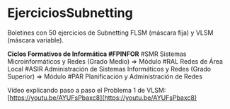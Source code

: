 # EjerciciosSubnetting
Boletines con 50 ejercicios de Subnetting FLSM (máscara fija) y VLSM (máscara variable).

**Ciclos Formativos de Informática #FPINFOR** #SMR Sistemas Microinformáticos y Redes (Grado Medio) => Módulo #RAL Redes de Área Local #ASIR Administración de Sistemas Informáticos y Redes (Grado Superior) => Módulo #PAR Planificación y Administración de Redes

Vídeo explicando paso a paso el Problema 1 de VLSM: [https://youtu.be/AYUFsPbaxc8](https://youtu.be/AYUFsPbaxc8)
